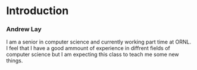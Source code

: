 # Introduction
### Andrew Lay
I am a senior in computer science and currently working part time at ORNL. I feel that I have a good ammount of experience in diffrent fields of computer science but I am expecting this class to teach me some new things.
